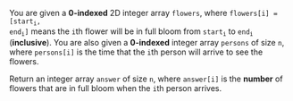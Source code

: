 You are given a **0-indexed** 2D integer array `flowers`, where <code>flowers[i] = [start<sub>i</sub>, end<sub>i</sub>]</code> means the `i`th flower will be in full bloom from <code>start<sub>i</sub></code> to <code>end<sub>i</sub></code> (**inclusive**). You are also given a **0-indexed** integer array `persons` of size `n`, where `persons[i]` is the time that the `i`th person will arrive to see the flowers.

Return an integer array `answer` of size `n`, where `answer[i]` is the **number** of flowers that are in full bloom when the `i`th person arrives.